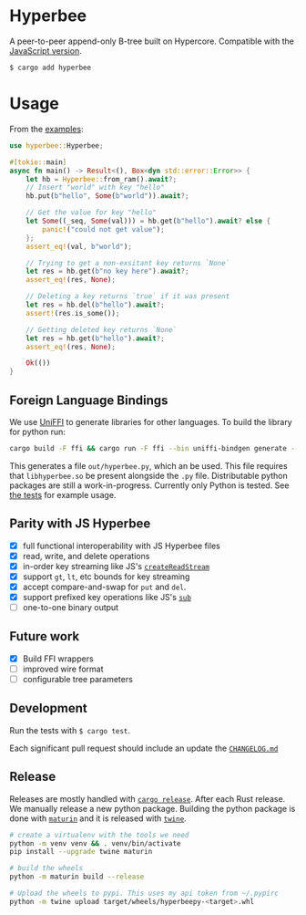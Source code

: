 # Hyperbee

A peer-to-peer append-only B-tree built on Hypercore. Compatible with the [JavaScript version](https://github.com/holepunchto/hyperbee).
```
$ cargo add hyperbee
```

# Usage

From the [examples](/examples/ram.rs):

```rust
use hyperbee::Hyperbee;

#[tokio::main]
async fn main() -> Result<(), Box<dyn std::error::Error>> {
    let hb = Hyperbee::from_ram().await?;
    // Insert "world" with key "hello"
    hb.put(b"hello", Some(b"world")).await?;

    // Get the value for key "hello"
    let Some((_seq, Some(val))) = hb.get(b"hello").await? else {
        panic!("could not get value");
    };
    assert_eq!(val, b"world");

    // Trying to get a non-exsitant key returns `None`
    let res = hb.get(b"no key here").await?;
    assert_eq!(res, None);

    // Deleting a key returns `true` if it was present
    let res = hb.del(b"hello").await?;
    assert!(res.is_some());

    // Getting deleted key returns `None`
    let res = hb.get(b"hello").await?;
    assert_eq!(res, None);

    Ok(())
}
```

## Foreign Language Bindings

We use [UniFFI](https://mozilla.github.io/uniffi-rs/) to generate libraries for other languages. To build the library for python run:
```bash
cargo build -F ffi && cargo run -F ffi --bin uniffi-bindgen generate --library target/debug/libhyperbee.so --language python --out-dir out
```
This generates a file `out/hyperbee.py`, which an be used. This file requires that `libhyperbee.so` be present alongside the `.py` file.
Distributable python packages are still a work-in-progress. Currently only Python is tested. See [the tests](tests/python.rs) for example usage.

## Parity with JS Hyperbee

- [x] full functional interoperability with JS Hyperbee files
- [x] read, write, and delete operations
- [x] in-order key streaming like JS's [`createReadStream`](https://docs.holepunch.to/building-blocks/hyperbee#const-stream-db.createreadstream-range-options)
- [x] support `gt`, `lt`,  etc bounds for key streaming
- [x] accept compare-and-swap for `put` and `del`.
- [x] support prefixed key operations like JS's [`sub`](https://docs.holepunch.to/building-blocks/hyperbee#const-sub-db.sub-sub-prefix-options)
- [ ] one-to-one binary output

## Future work

- [x] Build FFI wrappers
- [ ] improved wire format
- [ ] configurable tree parameters

## Development

Run the tests with `$ cargo test`.

Each significant pull request should include an update the [`CHANGELOG.md`](CHANGELOG.md)

## Release

Releases are mostly handled with [`cargo release`](https://github.com/crate-ci/cargo-release).
After each Rust release. We manually release a new python package. Building the python package is done with [`maturin`](https://github.com/PyO3/maturin) and it is released with [`twine`](https://pypi.org/project/twine/).
```bash
# create a virtualenv with the tools we need
python -m venv venv && . venv/bin/activate
pip install --upgrade twine maturin

# build the wheels
python -m maturin build --release

# Upload the wheels to pypi. This uses my api token from ~/.pypirc
python -m twine upload target/wheels/hyperbeepy-<target>.whl
```
